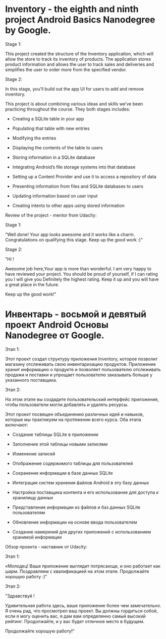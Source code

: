 # Inventory - the eighth and ninth project Android Basics Nanodegree by Google.

Stage 1:

This project created the structure of the Inventory application, which will allow the store to track its inventory of products. 
The application stores product information and allows the user to track sales and deliveries and simplifies the user to order more from the specified vendor.


Stage 2:

In this stage, you'll build out the app UI for users to add and remove inventory.

This project is about combining various ideas and skills we’ve been practicing throughout the course. They both stages includes:

- Creating a SQLite table in your app
- Populating that table with new entries
- Modifying the entries
- Displaying the contents of the table to users

- Storing information in a SQLite database
- Integrating Android’s file storage systems into that database
- Setting up a Content Provider and use it to access a repository of data
- Presenting information from files and SQLite databases to users
- Updating information based on user input
- Creating intents to other apps using stored information

Review of the project - mentor from Udacity:

Stage 1:

"Well done! Your app looks awesome and it works like a charm. Congratulations on qualifying this stage.
Keep up the good work :)"

Stage 2:

"Hi !

Awesome job here,Your app is more than wonderful. I am very happy to have reviewed your project.
You should be proud of yourself, if I can rating you I will give you Definitely the highest rating.
Keep it up and you will have a great place in the future.

Keep up the good work!"


# Инвентарь - восьмой и девятый проект Android Основы Nanodegree от Google.

Этап 1:

Этот проект создал структуру приложения Inventory, которое позволит магазину отслеживать свою инвентаризацию продуктов.
Приложение хранит информацию о продукте и позволяет пользователю отслеживать продажи и поставки и упрощает пользователю заказывать больше у указанного поставщика.


Этап 2:

На этом этапе вы создадите пользовательский интерфейс приложения, чтобы пользователи могли добавлять и удалять ресурсы.

Этот проект посвящен объединению различных идей и навыков, которые мы практикуем на протяжении всего курса. Оба этапа включают:

- Создание таблицы SQLite в приложении
- Заполнение этой таблицы новыми записями
- Изменение записей
- Отображение содержимого таблицы для пользователей

- Сохранение информации в базе данных SQLite
- Интеграция систем хранения файлов Android в эту базу данных
- Настройка поставщика контента и его использование для доступа к хранилищу данных
- Представление информации из файлов и баз данных SQLite пользователям
- Обновление информации на основе ввода пользователем
- Создание намерений для других приложений с использованием хранимой информации

Обзор проекта - наставник от Udacity:

Этап 1:

«Молодец! Ваше приложение выглядит потрясающе, и оно работает как шарм. Поздравляем с квалификацией на этом этапе.
Продолжайте хорошую работу :)"

Этап 2:

"Здравствуй !

Удивительная работа здесь, ваше приложение более чем замечательно. Я очень рад, что просмотрел ваш проект.
Вы должны гордиться собой, если я могу оценить вас, я дам вам определенно самый высокий рейтинг.
Продолжайте, и у вас будет отличное место в будущем.

Продолжайте хорошую работу!"
